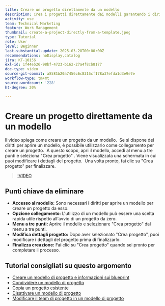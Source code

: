 ```yaml
---
title: Creare un progetto direttamente da un modello
description: Crea i progetti direttamente dai modelli garantendo i diritti di accesso, utilizzando il menu a tre punti per selezionare "Crea progetto", modificando i dettagli del progetto in base alle esigenze e finalizzando il processo per un’alternativa di configurazione efficiente.
activity: use
team: Technical Marketing
feature: Work Management
thumbnail: create-a-project-directly-from-a-template.jpeg
type: Tutorial
role: User
level: Beginner
last-substantial-update: 2025-03-28T00:00:00Z
recommendations: noDisplay,catalog
jira: KT-10156
exl-id: 1f44eb26-98bf-4723-b162-27a4f8cb8177
doc-type: video
source-git-commit: a8581b20a7456c6c8316cf178a37efda1d3e9e7e
workflow-type: tm+mt
source-wordcount: '228'
ht-degree: 20%

---
```


# Creare un progetto direttamente da un modello

Il video spiega come creare un progetto da un modello. &#x200B; Se si dispone dei diritti per aprire un modello, è possibile utilizzarlo come collegamento per creare un progetto. &#x200B; A questo scopo, apri il modello, accedi al menu a tre punti e seleziona &quot;Crea progetto&quot; &#x200B;. Viene visualizzata una schermata in cui puoi modificare i dettagli del progetto. &#x200B; Una volta pronto, fai clic su &quot;Crea progetto&quot; per finalizzare. &#x200B;

>[!VIDEO](https://video.tv.adobe.com/v/3456021/?quality=12&learn=on&enablevpops&captions=ita)

## Punti chiave da eliminare

* **Accesso al modello:** Sono necessari i diritti per aprire un modello per creare un progetto da esso. &#x200B;
* **Opzione collegamento:** L&#39;utilizzo di un modello può essere una scelta rapida utile rispetto all&#39;avvio di un progetto da zero. &#x200B;
* **Menu a tre punti:** Aprire il modello e selezionare &quot;Crea progetto&quot; dal menu a tre punti. &#x200B;
* **Modifica dettagli progetto:** Dopo aver selezionato &quot;Crea progetto&quot;, puoi modificare i dettagli del progetto prima di finalizzarlo. &#x200B;
* **Finalizza creazione:** Fai clic su &quot;Crea progetto&quot; quando sei pronto per completare il processo. &#x200B;


## Tutorial consigliati su questo argomento

* [Creare un modello di progetto e informazioni sui blueprint](/help/manage-work/create-and-manage-project-templates/create-a-project-template.md)
* [Condividere un modello di progetto](/help/manage-work/create-and-manage-project-templates/share-a-project-template.md)
* [Copia un progetto esistente](/help/manage-work/manage-projects/copy-an-existing-project.md)
* [Disattivare un modello di progetto](/help/manage-work/create-and-manage-project-templates/deactivate-a-project-template.md)
* [Modificare il team di progetto in un modello di progetto](/help/manage-work/create-and-manage-project-templates/edit-the-project-team-in-a-project-template.md)
